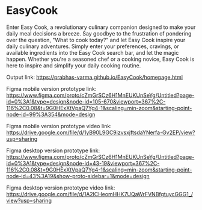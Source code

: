 # EasyCook

Enter Easy Cook, a revolutionary culinary companion designed to make your daily meal decisions a breeze. Say goodbye to the frustration of pondering over the question, "What to cook today?" and let Easy Cook inspire your daily culinary adventures. Simply enter your preferences, cravings, or available ingredients into the Easy Cook search bar, and let the magic happen. Whether you're a seasoned chef or a cooking novice, Easy Cook is here to inspire and simplify your daily cooking routine.


Output link: https://prabhas-varma.github.io/EasyCook/homepage.html

Figma mobile version prototype link: https://www.figma.com/proto/cZmGrSCz6H1MnEUKUnSeYg/Untitled?page-id=0%3A1&type=design&node-id=105-670&viewport=367%2C-116%2C0.08&t=9G0HExXtVpaQ7Yg4-1&scaling=min-zoom&starting-point-node-id=99%3A354&mode=design 

Figma mobile version prototype video link: https://drive.google.com/file/d/1yB90L9GC9izvsxjftsdaYNerfa-Gv2EP/view?usp=sharing 

Figma desktop version prototype link: https://www.figma.com/proto/cZmGrSCz6H1MnEUKUnSeYg/Untitled?page-id=0%3A1&type=design&node-id=43-19&viewport=367%2C-116%2C0.08&t=9G0HExXtVpaQ7Yg4-1&scaling=min-zoom&starting-point-node-id=43%3A19&show-proto-sidebar=1&mode=design 


Figma desktop version prototype video link: https://drive.google.com/file/d/1A2lCHeomHHK7UQaWrFVNBfgtuycGGG1_/view?usp=sharing
